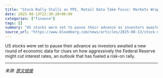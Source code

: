 ```yaml
---
title: "Stock Rally Stalls as PPI, Retail Data Take Focus: Markets Wrap"
date: 2025-08-13T22:30:20+08:00
categories: ["finance"]
tags: []
summary: "US stocks were set to pause their advance as investors awaited a new round of economic data for clues on how aggressively the Federal Reserve might cut interest rates, an outlook that has fueled a ris"
source_url: "https://www.bloomberg.com/news/articles/2025-08-13/stock-market-today-dow-s-p-live-updates"
---
```


US stocks were set to pause their advance as investors awaited a new round of economic data for clues on how aggressively the Federal Reserve might cut interest rates, an outlook that has fueled a risk-on rally.

---

*来源: [原文链接](https://www.bloomberg.com/news/articles/2025-08-13/stock-market-today-dow-s-p-live-updates)*
